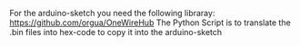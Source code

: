 For the arduino-sketch you need the following libraray: https://github.com/orgua/OneWireHub
The Python Script is to translate the .bin files into hex-code to copy it into the arduino-sketch 
